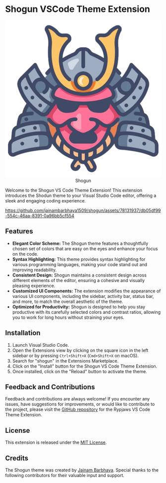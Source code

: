 # Shogun VSCode Theme Extension

<p align="center">
<img src="./assets/shogun.png" alt="Shogun VS Code Theme">
  <br>
  Shogun
</p>

Welcome to the Shogun VS Code Theme Extension! This extension introduces the Shodun theme to your Visual Studio Code editor, offering a sleek and engaging coding experience.



https://github.com/jainambarbhaya1509/shogun/assets/78131937/db05df99-554c-46aa-8391-0a96bb5cf554


## Features

- **Elegant Color Scheme:** The Shogun theme features a thoughtfully chosen set of colors that are easy on the eyes and enhance your focus on the code.
- **Syntax Highlighting:** This theme provides syntax highlighting for various programming languages, making your code stand out and improving readability.
- **Consistent Design:** Shogun maintains a consistent design across different elements of the editor, ensuring a cohesive and visually pleasing experience.
- **Customized UI Components:** The extension modifies the appearance of various UI components, including the sidebar, activity bar, status bar, and more, to match the overall aesthetic of the theme.
- **Optimized for Productivity:** Shogun is designed to help you stay productive with its carefully selected colors and contrast ratios, allowing you to work for long hours without straining your eyes.

## Installation

1. Launch Visual Studio Code.
2. Open the Extensions view by clicking on the square icon in the left sidebar or by pressing `Ctrl+Shift+X` (`Cmd+Shift+X` on macOS).
3. Search for "shogun" in the Extensions Marketplace.
4. Click on the "Install" button for the Shogun VS Code Theme Extension.
5. Once installed, click on the "Reload" button to activate the theme.

## Feedback and Contributions

Feedback and contributions are always welcome! If you encounter any issues, have suggestions for improvements, or would like to contribute to the project, please visit the [GitHub repository](https://github.com/jainambarbhaya1509/shogun) for the Rypjaws VS Code Theme Extension.

## License

This extension is released under the [MIT License](LICENSE).

## Credits

The Shogun theme was created by [Jainam Barbhaya](https://github.com/jainambarbhaya1509). Special thanks to the following contributors for their valuable input and support.
